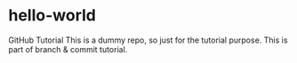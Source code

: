 # hello-world
GitHub Tutorial
This is a dummy repo, so just for the tutorial purpose.
This is part of branch & commit tutorial.
